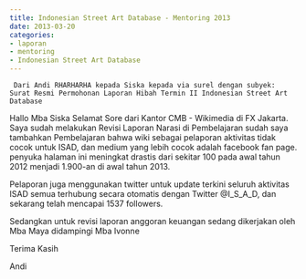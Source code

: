 ```yaml
---
title: Indonesian Street Art Database - Mentoring 2013
date: 2013-03-20
categories:
- laporan
- mentoring
- Indonesian Street Art Database
---
```


     Dari Andi RHARHARHA kepada Siska kepada via surel dengan subyek: Surat Resmi Permohonan Laporan Hibah Termin II Indonesian Street Art Database

Hallo Mba Siska Selamat Sore dari Kantor CMB - Wikimedia di FX Jakarta. Saya sudah melakukan Revisi Laporan Narasi di Pembelajaran sudah saya tambahkan Pembelajaran bahwa wiki sebagai pelaporan aktivitas tidak cocok untuk ISAD, dan medium yang lebih cocok adalah facebook fan page. penyuka halaman ini meningkat drastis dari sekitar 100 pada awal tahun 2012 menjadi 1.900-an di awal tahun 2013.

Pelaporan juga menggunakan twitter untuk update terkini seluruh aktivitas ISAD semua terhubung secara otomatis dengan Twitter @I_S_A_D, dan sekarang telah mencapai 1537 followers.

Sedangkan untuk revisi laporan anggoran keuangan sedang dikerjakan oleh Mba Maya didampingi Mba Ivonne

Terima Kasih

Andi 
